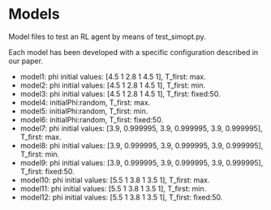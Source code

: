 # Models
Model files to test an RL agent by means of test_simopt.py.

Each model has been developed with a specific configuration described in our paper.

- model1: phi initial values: [4.5 1 2.8 1 4.5 1], T_first: max.
- model2: phi initial values: [4.5 1 2.8 1 4.5 1], T_first: min.
- model3: phi initial values: [4.5 1 2.8 1 4.5 1], T_first: fixed:50.
- model4: initialPhi:random, T_first: max.
- model5: initialPhi:random, T_first: min.
- model6: initialPhi:random, T_first: fixed:50.
- model7: phi initial values: [3.9, 0.999995, 3.9, 0.999995, 3.9, 0.999995], T_first: max.
- model8: phi initial values: [3.9, 0.999995, 3.9, 0.999995, 3.9, 0.999995], T_first: min.
- model9: phi initial values: [3.9, 0.999995, 3.9, 0.999995, 3.9, 0.999995], T_first: fixed:50.
- model10: phi initial values: [5.5 1 3.8 1 3.5 1], T_first: max.
- model11: phi initial values: [5.5 1 3.8 1 3.5 1], T_first: min.
- model12: phi initial values: [5.5 1 3.8 1 3.5 1], T_first: fixed:50.
